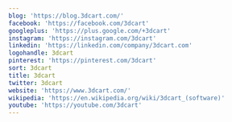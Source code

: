 ```yaml
---
blog: 'https://blog.3dcart.com/'
facebook: 'https://facebook.com/3dcart'
googleplus: 'https://plus.google.com/+3dcart'
instagram: 'https://instagram.com/3dcart'
linkedin: 'https://linkedin.com/company/3dcart.com'
logohandle: 3dcart
pinterest: 'https://pinterest.com/3dcart'
sort: 3dcart
title: 3dcart
twitter: 3dcart
website: 'https://www.3dcart.com/'
wikipedia: 'https://en.wikipedia.org/wiki/3dcart_(software)'
youtube: 'https://youtube.com/3dcart'
---
```

